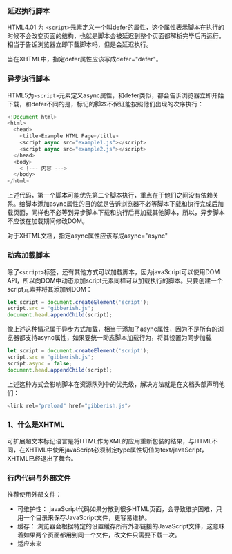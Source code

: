 ### 延迟执行脚本

HTML4.01 为 `<script>`元素定义一个叫defer的属性，这个属性表示脚本在执行的时候不会改变页面的结构，也就是脚本会被延迟到整个页面都解析完毕后再运行。相当于告诉浏览器立即下载脚本吗，但是会延迟执行。

当在XHTML中，指定defer属性应该写成defer="defer"。

### 异步执行脚本

HTML5为`<script>`元素定义async属性，和defer类似，都会告诉浏览器立即开始下载，和defer不同的是，标记的脚本不保证能按照他们出现的次序执行：

```js
<!Document html>
<html>
  <head>
    <title>Example HTML Page</title>
    <script async src="example1.js"></script>
    <script async src="example2.js"></script>
  </head>
  <body>
    < !--- 内容 --->
  </body>
</html>
```

上述代码，第一个脚本可能优先第二个脚本执行，重点在于他们之间没有依赖关系。给脚本添加async属性的目的就是告诉浏览器不必等脚本下载和执行完成后加载页面，同样也不必等到异步脚本下载和执行后再加载其他脚本，所以，异步脚本不应该在加载期间修改DOM。

对于XHTML文档，指定async属性应该写成async="async"

### 动态加载脚本

除了`<script>`标签，还有其他方式可以加载脚本，因为javaScript可以使用DOM API，所以向DOM中动态添加script元素同样可以加载执行的脚本。只要创建一个script元素并将其添加到DOM：

```js
let script = document.createElement('script');
script.src = 'gibberish.js';
document.head.appendChild(script);
```

像上述这种情况属于异步方式加载，相当于添加了async属性，因为不是所有的浏览器都支持async属性，如果要统一动态脚本加载行为，将其设置为同步加载

```js
let script = document.createElement('script');
script.src = 'gibberish.js';
script.async = false;
document.head.appendChild(script);
```

上述这种方式会影响脚本在资源队列中的优先级，解决方法就是在文档头部声明他们：

```js
<link rel="preload" href="gibberish.js">
```

### 1、什么是XHTML

可扩展超文本标记语言是将HTML作为XML的应用重新包装的结果，与HTML不同，在XHTML中使用javaScript必须制定type属性切值为text/javaScript，XHTML已经退出了舞台。

### 行内代码与外部文件

推荐使用外部文件：
* 可维护性： javaScript代码如果分散到很多HTML页面，会导致维护困难，只用一个目录来保存JavaScript文件，更容易维护。
* 缓存： 浏览器会根据特定的设置缓存所有外部链接的JavaScript文件，这意味着如果两个页面都用到同一个文件，改文件只需要下载一次。
* 适应未来
